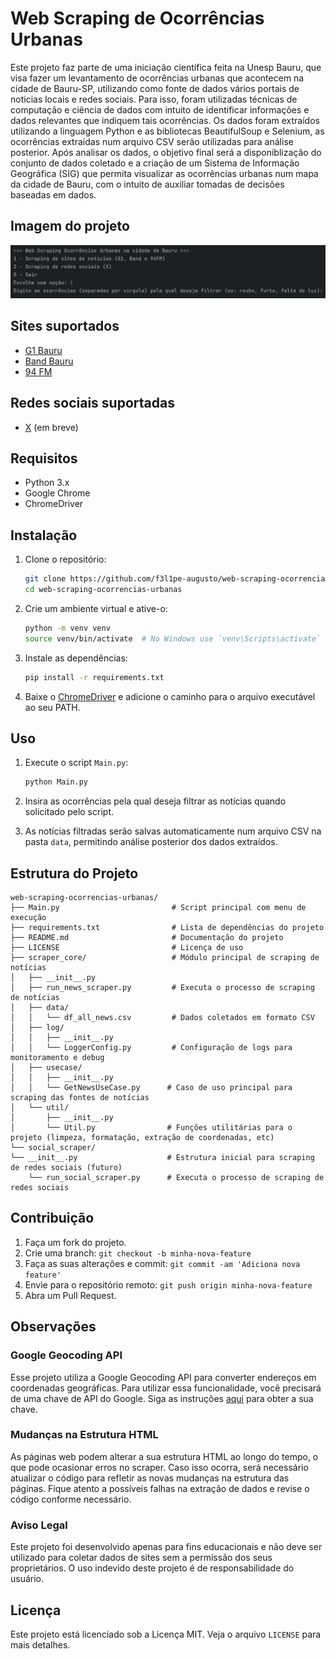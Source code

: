 # Web Scraping de Ocorrências Urbanas

Este projeto faz parte de uma iniciação científica feita na Unesp Bauru, que visa fazer um levantamento de ocorrências urbanas que acontecem na cidade de Bauru-SP, utilizando como fonte de dados vários portais de noticias locais e redes sociais. Para isso, foram utilizadas técnicas de computação e ciência de dados com intuito de identificar informações e dados relevantes que indiquem tais ocorrências. Os dados foram extraídos utilizando a linguagem Python e as bibliotecas BeautifulSoup e Selenium, as ocorrências extraídas num arquivo CSV serão utilizadas para análise posterior. Após analisar os dados, o objetivo final será a disponiblização do conjunto de dados coletado e a criação de um Sistema de Informação Geográfica (SIG) que permita visualizar as ocorrências urbanas num mapa da cidade de Bauru, com o intuito de auxiliar tomadas de decisões baseadas em dados.

## Imagem do projeto

![img.png](assets/img.png)

## Sites suportados

- [G1 Bauru](https://g1.globo.com/sp/bauru-marilia/)
- [Band Bauru](https://www.band.uol.com.br/band-multi/bauru-e-marilia/noticias)
- [94 FM](https://www.94fm.com.br/noticias/)

## Redes sociais suportadas

- [ X](https://x.com/) (em breve)

## Requisitos

- Python 3.x
- Google Chrome
- ChromeDriver

## Instalação

1. Clone o repositório:
    ```sh
    git clone https://github.com/f3l1pe-augusto/web-scraping-ocorrencias-urbanas.git
    cd web-scraping-ocorrencias-urbanas
    ```

2. Crie um ambiente virtual e ative-o:
    ```sh
    python -m venv venv
    source venv/bin/activate  # No Windows use `venv\Scripts\activate`
    ```

3. Instale as dependências:
    ```sh
    pip install -r requirements.txt
    ```

4. Baixe o [ChromeDriver](https://developer.chrome.com/docs/chromedriver/downloads?hl=pt-br) e adicione o caminho para o arquivo executável ao seu PATH.

## Uso

1. Execute o script `Main.py`:
    ```sh
    python Main.py
    ```

2. Insira as ocorrências pela qual deseja filtrar as notícias quando solicitado pelo script. 

3. As notícias filtradas serão salvas automaticamente num arquivo CSV na pasta `data`, permitindo análise posterior dos dados extraídos.

## Estrutura do Projeto

```plaintext
web-scraping-ocorrencias-urbanas/
├── Main.py                         # Script principal com menu de execução
├── requirements.txt                # Lista de dependências do projeto
├── README.md                       # Documentação do projeto
├── LICENSE                         # Licença de uso
├── scraper_core/                   # Módulo principal de scraping de notícias
│   ├── __init__.py
│   ├── run_news_scraper.py         # Executa o processo de scraping de notícias
│   ├── data/
│   │   └── df_all_news.csv         # Dados coletados em formato CSV
│   ├── log/
│   │   ├── __init__.py
│   │   └── LoggerConfig.py         # Configuração de logs para monitoramento e debug
│   ├── usecase/
│   │   ├── __init__.py
│   │   └── GetNewsUseCase.py      # Caso de uso principal para scraping das fontes de notícias
│   └── util/
│       ├── __init__.py
│       └── Util.py                # Funções utilitárias para o projeto (limpeza, formatação, extração de coordenadas, etc)
└── social_scraper/
└── __init__.py                    # Estrutura inicial para scraping de redes sociais (futuro)
    └── run_social_scraper.py      # Executa o processo de scraping de redes sociais
```

## Contribuição

1. Faça um fork do projeto.
2. Crie uma branch: `git checkout -b minha-nova-feature`
3. Faça as suas alterações e commit: `git commit -am 'Adiciona nova feature'`
4. Envie para o repositório remoto: `git push origin minha-nova-feature`
5. Abra um Pull Request.

## Observações

### Google Geocoding API

Esse projeto utiliza a Google Geocoding API para converter endereços em coordenadas geográficas. Para utilizar essa funcionalidade, você precisará de uma chave de API do Google. Siga as instruções [aqui](https://developers.google.com/maps/documentation/geocoding/get-api-key) para obter a sua chave.

### Mudanças na Estrutura HTML

As páginas web podem alterar a sua estrutura HTML ao longo do tempo, o que pode ocasionar erros no scraper. Caso isso ocorra, será necessário atualizar o código para refletir as novas mudanças na estrutura das páginas. Fique atento a possíveis falhas na extração de dados e revise o código conforme necessário.

### Aviso Legal

Este projeto foi desenvolvido apenas para fins educacionais e não deve ser utilizado para coletar dados de sites sem a permissão dos seus proprietários. O uso indevido deste projeto é de responsabilidade do usuário.

## Licença

Este projeto está licenciado sob a Licença MIT. Veja o arquivo `LICENSE` para mais detalhes.
